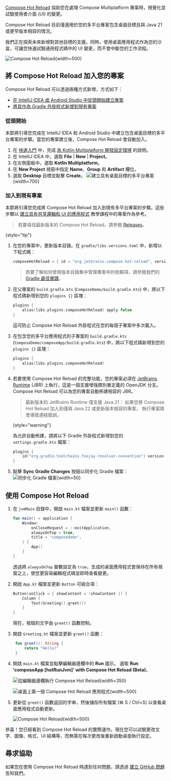 [//]: # (title: Compose Hot Reload)

<primary-label ref="beta"/>

[Compose Hot Reload](https://github.com/JetBrains/compose-hot-reload) 協助您在處理 Compose Multiplatform 專案時，視覺化並試驗使用者介面 (UI) 的變更。

Compose Hot Reload 目前僅適用於您的多平台專案包含桌面目標且與 Java 21 或更早版本相容的情況。

我們正在探索未來新增對其他目標的支援。同時，使用桌面應用程式作為您的沙盒，可讓您快速試驗通用程式碼中的 UI 變更，而不會中斷您的工作流程。

![Compose Hot Reload](compose-hot-reload.gif){width=500}

## 將 Compose Hot Reload 加入您的專案

Compose Hot Reload 可以透過兩種方式新增，方式如下：

* [在 IntelliJ IDEA 或 Android Studio 中從頭開始建立專案](#from-scratch)
* [將其作為 Gradle 外掛程式新增到現有專案](#to-an-existing-project)

### 從頭開始

本節將引導您完成在 IntelliJ IDEA 和 Android Studio 中建立包含桌面目標的多平台專案的步驟。當您的專案建立後，Compose Hot Reload 會自動加入。

1. 在 [快速入門](quickstart.md) 中，完成 [為 Kotlin Multiplatform 開發設定環境](quickstart.md#set-up-the-environment) 的說明。
2. 在 IntelliJ IDEA 中，選取 **File** | **New** | **Project**。
3. 在左側面板中，選取 **Kotlin Multiplatform**。
4. 在 **New Project** 視窗中指定 **Name**、**Group** 和 **Artifact** 欄位。
5. 選取 **Desktop** 目標並點擊 **Create**。
   ![建立具有桌面目標的多平台專案](create-desktop-project.png){width=700}

### 加入到現有專案

本節將引導您完成將 Compose Hot Reload 加入到現有多平台專案的步驟。這些步驟以 [建立具有共享邏輯和 UI 的應用程式](compose-multiplatform-create-first-app.md) 教學課程中的專案作為參考。

> 若要尋找最新版本的 Compose Hot Reload，請參閱 [Releases](https://github.com/JetBrains/compose-hot-reload/releases)。
> 
{style="tip"}

1. 在您的專案中，更新版本目錄。在 `gradle/libs.versions.toml` 中，新增以下程式碼：
   ```kotlin
   composeHotReload = { id = "org.jetbrains.compose.hot-reload", version.ref = "composeHotReload"}
   ```

   > 若要了解如何使用版本目錄集中管理專案中的依賴項，請參閱我們的 [Gradle 最佳實踐](https://kotlinlang.org/gradle-best-practices.html)。

2. 在父專案的 `build.gradle.kts` (`ComposeDemo/build.gradle.kts`) 中，將以下程式碼新增到您的 `plugins {}` 區塊：
   ```kotlin
   plugins {
       alias(libs.plugins.composeHotReload) apply false
   }
   ```
   這可防止 Compose Hot Reload 外掛程式在您的每個子專案中多次載入。

3. 在包含您的多平台應用程式的子專案的 `build.gradle.kts` (`ComposeDemo/composeApp/build.gradle.kts`) 中，將以下程式碼新增到您的 `plugins {}` 區塊：
   ```kotlin
   plugins { 
       alias(libs.plugins.composeHotReload)
   }
   ```

4. 若要使用 Compose Hot Reload 的完整功能，您的專案必須在 [JetBrains Runtime](https://github.com/JetBrains/JetBrainsRuntime) (JBR) 上執行，這是一個支援增強類別重定義的 OpenJDK 分支。
   Compose Hot Reload 可以為您的專案自動佈建相容的 JBR。

   > 最新版本的 JetBrains Runtime 僅支援 Java 21：
   > 如果您將 Compose Hot Reload 加入到僅與 Java 22 或更新版本相容的專案，
   > 執行專案將會導致連結錯誤。
   > 
   {style="warning"}

   為允許自動佈建，請將以下 Gradle 外掛程式新增到您的 `settings.gradle.kts` 檔案：

   ```kotlin
   plugins {
       id("org.gradle.toolchains.foojay-resolver-convention") version "%foojayResolverConventionVersion%"
   }
   ```

5. 點擊 **Sync Gradle Changes** 按鈕以同步化 Gradle 檔案： ![同步化 Gradle 檔案](gradle-sync.png){width=50}

## 使用 Compose Hot Reload

1. 在 `jvmMain` 目錄中，開啟 `main.kt` 檔案並更新 `main()` 函數：
   ```kotlin
   fun main() = application {
       Window(
           onCloseRequest = ::exitApplication,
           alwaysOnTop = true,
           title = "composedemo",
       ) {
           App()
       }
   }
   ```
   透過將 `alwaysOnTop` 變數設定為 `true`，生成的桌面應用程式會保持在所有視窗之上，使您更容易編輯程式碼並即時查看變更。

2. 開啟 `App.kt` 檔案並更新 `Button` 可組合項：
   ```kotlin
   Button(onClick = { showContent = !showContent }) {
       Column {
           Text(Greeting().greet())
       }
   }
   ```
   現在，按鈕的文字由 `greet()` 函數控制。

3. 開啟 `Greeting.kt` 檔案並更新 `greet()` 函數：
   ```kotlin
    fun greet(): String {
        return "Hello!"
    }
   ```

4. 開啟 `main.kt` 檔案並點擊編輯器邊欄中的 **Run** 圖示。
   選取 **Run 'composeApp [hotRunJvm]' with Compose Hot Reload (Beta)**。

    ![從編輯器邊欄執行 Compose Hot Reload](compose-hot-reload-gutter-run.png){width=350}

    ![桌面上第一個 Compose Hot Reload 應用程式](compose-hot-reload-hello.png){width=500}

5. 更新從 `greet()` 函數返回的字串，然後儲存所有檔案 (<shortcut>⌘ S</shortcut> / <shortcut>Ctrl+S</shortcut>) 以查看桌面應用程式自動更新。

   ![Compose Hot Reload](compose-hot-reload.gif){width=500}

恭喜！您已經看到 Compose Hot Reload 的實際運作。現在您可以試驗更改文字、圖像、格式、UI 結構等，而無需在每次更改後重新啟動桌面執行設定。

## 尋求協助

如果您在使用 Compose Hot Reload 時遇到任何問題，請透過 [建立 GitHub 問題](https://github.com/JetBrains/compose-hot-reload/issues) 告知我們。